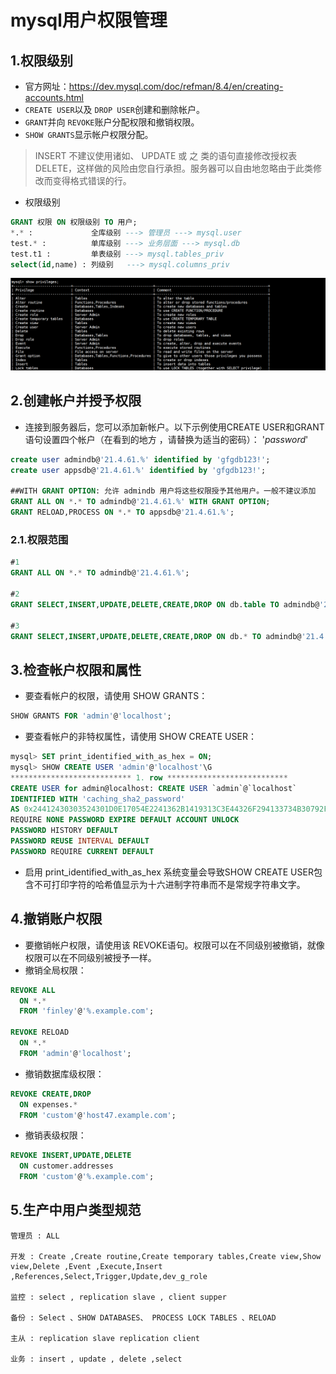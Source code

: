 # mysql用户权限管理

## 1.权限级别

- 官方网址：https://dev.mysql.com/doc/refman/8.4/en/creating-accounts.html
- `CREATE USER`以及 `DROP USER`创建和删除帐户。
- `GRANT`并向 `REVOKE`账户分配权限和撤销权限。
- `SHOW GRANTS`显示帐户权限分配。

>INSERT 不建议使用诸如、 UPDATE 或 之 类的语句直接修改授权表 DELETE，这样做的风险由您自行承担。服务器可以自由地忽略由于此类修改而变得格式错误的行。

- 权限级别

~~~sql
GRANT 权限 ON 权限级别 TO 用户;
*.* :             全库级别 ---> 管理员 ---> mysql.user
test.* :          单库级别 ---> 业务层面 ---> mysql.db
test.t1 :         单表级别 ---> mysql.tables_priv
select(id,name) : 列级别   ---> mysql.columns_priv
~~~

![image-20240904223723676](./000.picture/image-20240904223723676.png)

## 2.创建帐户并授予权限

- 连接到服务器后，您可以添加新帐户。以下示例使用CREATE USER和GRANT语句设置四个帐户（在看到的地方 ，请替换为适当的密码）： '*password*'

~~~sql
create user admindb@'21.4.61.%' identified by 'gfgdb123!';
create user appsdb@'21.4.61.%' identified by 'gfgdb123!';

##WITH GRANT OPTION: 允许 admindb 用户将这些权限授予其他用户。一般不建议添加
GRANT ALL ON *.* TO admindb@'21.4.61.%' WITH GRANT OPTION; 
GRANT RELOAD,PROCESS ON *.* TO appsdb@'21.4.61.%';
~~~

### 2.1.权限范围

~~~sql
#1
GRANT ALL ON *.* TO admindb@'21.4.61.%'; 

#2
GRANT SELECT,INSERT,UPDATE,DELETE,CREATE,DROP ON db.table TO admindb@'21.4.61.%';

#3
GRANT SELECT,INSERT,UPDATE,DELETE,CREATE,DROP ON db.* TO admindb@'21.4.61.%';
~~~

## 3.检查帐户权限和属性

- 要查看帐户的权限，请使用 SHOW GRANTS：

~~~sql
SHOW GRANTS FOR 'admin'@'localhost';
~~~

- 要查看帐户的非特权属性，请使用 SHOW CREATE USER：

~~~sql
mysql> SET print_identified_with_as_hex = ON;
mysql> SHOW CREATE USER 'admin'@'localhost'\G
*************************** 1. row ***************************
CREATE USER for admin@localhost: CREATE USER `admin`@`localhost`
IDENTIFIED WITH 'caching_sha2_password'
AS 0x24412430303524301D0E17054E2241362B1419313C3E44326F294133734B30792F436E77764270373039612E32445250786D43594F45354532324B6169794F47457852796E32
REQUIRE NONE PASSWORD EXPIRE DEFAULT ACCOUNT UNLOCK
PASSWORD HISTORY DEFAULT
PASSWORD REUSE INTERVAL DEFAULT
PASSWORD REQUIRE CURRENT DEFAULT
~~~

- 启用 print_identified_with_as_hex 系统变量会导致SHOW CREATE USER包含不可打印字符的哈希值显示为十六进制字符串而不是常规字符串文字。

## 4.撤销账户权限

- 要撤销帐户权限，请使用该 REVOKE语句。权限可以在不同级别被撤销，就像权限可以在不同级别被授予一样。
- 撤销全局权限：

~~~sql
REVOKE ALL
  ON *.*
  FROM 'finley'@'%.example.com';

REVOKE RELOAD
  ON *.*
  FROM 'admin'@'localhost';
~~~

- 撤销数据库级权限：

~~~sql
REVOKE CREATE,DROP
  ON expenses.*
  FROM 'custom'@'host47.example.com';
~~~

- 撤销表级权限：

~~~sql
REVOKE INSERT,UPDATE,DELETE
  ON customer.addresses
  FROM 'custom'@'%.example.com';
~~~

## 5.生产中用户类型规范

~~~
管理员 : ALL

开发 : Create ,Create routine,Create temporary tables,Create view,Show view,Delete ,Event ,Execute,Insert ,References,Select,Trigger,Update,dev_g_role

监控 : select , replication slave , client supper

备份 : Select 、SHOW DATABASES、 PROCESS LOCK TABLES 、RELOAD

主从 : replication slave replication client

业务 : insert , update , delete ,select
~~~

